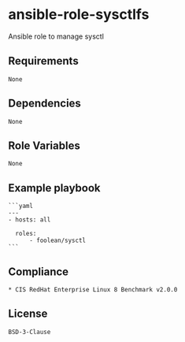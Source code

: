 # ansible-role-sysctlfs

Ansible role to manage sysctl


## Requirements

    None


## Dependencies

    None


## Role Variables

    None


## Example playbook

    ```yaml
    ---
    - hosts: all

      roles:
          - foolean/sysctl
    ```


## Compliance

    * CIS RedHat Enterprise Linux 8 Benchmark v2.0.0


## License

    BSD-3-Clause
